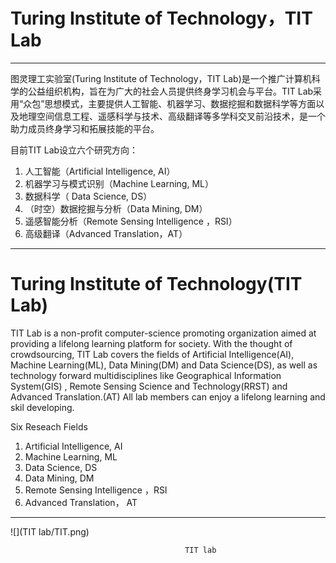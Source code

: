 # Turing Institute of Technology，TIT Lab

------------------------------------------------------------------

图灵理工实验室(Turing Institute of Technology，TIT Lab)是一个推广计算机科学的公益组织机构，旨在为广大的社会人员提供终身学习机会与平台。TIT Lab采用“众包”思想模式，主要提供人工智能、机器学习、数据挖掘和数据科学等方面以及地理空间信息工程、遥感科学与技术、高级翻译等多学科交叉前沿技术，是一个助力成员终身学习和拓展技能的平台。


目前TIT Lab设立六个研究方向：

1.  人工智能（Artificial Intelligence, AI）
2. 机器学习与模式识别（Machine Learning, ML）
3.  数据科学（ Data Science, DS）
4. （时空）数据挖掘与分析（Data Mining, DM）
5. 遥感智能分析（Remote Sensing Intelligence ，RSI）
6. 高级翻译（Advanced Translation，AT）

----------------------------------------------------------------------

# Turing Institute of Technology(TIT Lab) 

TIT Lab is a non-profit computer-science promoting organization aimed at providing a lifelong learning platform for society. With the thought of crowdsourcing, TIT Lab covers the fields of Artificial Intelligence(AI), Machine Learning(ML), Data Mining(DM) and Data Science(DS), as well as  technology forward multidisciplines like Geographical Information System(GIS) , Remote Sensing Science and Technology(RRST) and Advanced Translation.(AT) All lab members can enjoy a lifelong learning and skil developing.


Six Reseach Fields
1.	Artificial Intelligence, AI
2.	Machine Learning, ML
3.	Data Science, DS
4.	Data Mining, DM
5.	Remote Sensing Intelligence ，RSI
6.	Advanced Translation， AT

-------------------------------------------------------------------------




 ![](TIT lab/TIT.png)

                                           TIT lab
